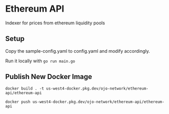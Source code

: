 # Ethereum API

Indexer for prices from ethereum liquidity pools

## Setup

Copy the sample-config.yaml to config.yaml and modify accordingly.

Run it locally with `go run main.go`

## Publish New Docker Image

`docker build . -t us-west4-docker.pkg.dev/ojo-network/ethereum-api/ethereum-api`

`docker push us-west4-docker.pkg.dev/ojo-network/ethereum-api/ethereum-api`
